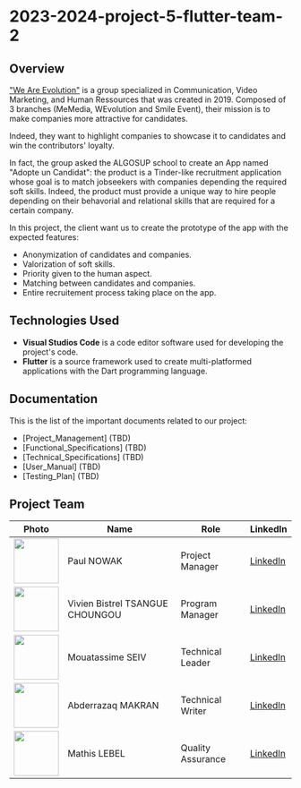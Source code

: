 # 2023-2024-project-5-flutter-team-2

## Overview

["We Are Evolution"](https://www.we-are-evolution.com/) is a group specialized in Communication, Video Marketing, and Human Ressources that was created in 2019. Composed of 3 branches (MeMedia, WEvolution and Smile Event), their mission is to make companies more attractive for candidates.

Indeed, they want to highlight companies to showcase it to candidates and win the contributors' loyalty.

In fact, the group asked the ALGOSUP school to create an App named "Adopte un Candidat": the product is a Tinder-like recruitment application whose goal is to match jobseekers with companies depending the required soft skills. Indeed, the product must provide a unique way to hire people depending on their behavorial and relational skills that are required for a certain company.

In this project, the client want us to create the prototype of the app with the expected features:
- Anonymization of candidates and companies.
- Valorization of soft skills.
- Priority given to the human aspect.
- Matching between candidates and companies.
- Entire recruitement process taking place on the app.


## Technologies Used

- **Visual Studios Code** is a code editor software used for developing the project's code.
- **Flutter** is a source framework used to create multi-platformed applications with the Dart programming language.

## Documentation

This is the list of the important documents related to our project:

- [Project_Management] (TBD)
- [Functional_Specifications] (TBD)
- [Technical_Specifications] (TBD)
- [User_Manual] (TBD)
- [Testing_Plan] (TBD)

## Project Team

| Photo                                                                                                                                     | Name            | Role              | LinkedIn                                                           |
| ----------------------------------------------------------------------------------------------------------------------------------------- | --------------- | ----------------- | ------------------------------------------------------------------ |
| [<img src="https://avatars.githubusercontent.com/u/91249965?s=400&u=12ebc6578a0969df1430d721d04a795af5860868&v=4" width="80px"  height="80px">](https://github.com/PaulNowak36)    | Paul NOWAK    | Project Manager   | [LinkedIn](https://www.linkedin.com/in/paul-nowak-0757a61a7/)          |
| [<img src="https://avatars.githubusercontent.com/u/122369054?v=4" width="80px"  height="80px">](https://github.com/Bistrel2002)          | Vivien Bistrel TSANGUE CHOUNGOU    | Program Manager   | [LinkedIn](https://www.linkedin.com/in/bistrel-tsangue-603635261/)    |
| [<img src="https://avatars.githubusercontent.com/u/160007182?v=4" width="80px"  height="80px">](https://github.com/seiv007) | Mouatassime SEIV | Technical Leader  | [LinkedIn](https://www.linkedin.com/in/moutassime-seiv-9542171a9/) |
| [<img src="https://avatars.githubusercontent.com/u/145991267?v=4" width="80px"  height="80px">](https://github.com/Amakran2003)        | Abderrazaq MAKRAN      | Technical Writer  | [LinkedIn](https://www.linkedin.com/in/abderrazaq-makran/)      |
| [<img src="https://avatars.githubusercontent.com/u/145991354?v=4" width="80px"  height="80px">](https://github.com/mathislebel)          | Mathis LEBEL   | Quality Assurance | [LinkedIn](https://www.linkedin.com/in/mathis-lebel-429114293/)   |

